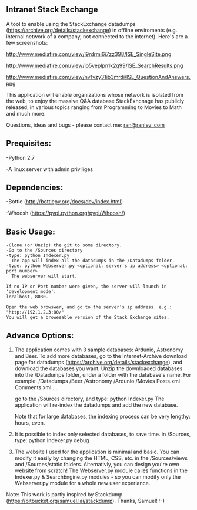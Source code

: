 
Intranet Stack Exchange
-----------------------
A tool to enable using the StackExchange datadumps (https://archive.org/details/stackexchange)
in offline enviroments (e.g. internal network of a company, not connected to the 
internet).
Here's are a few screenshots:

http://www.mediafire.com/view/l9rdrmi6i7zz398/ISE_SingleSite.png

http://www.mediafire.com/view/io5veplpn1k2q99/ISE_SearchResults.png

http://www.mediafire.com/view/nv1vzy31ib3mrdi/ISE_QuestionAndAnswers.png

This application will enable organizations whose network is isolated from the web, to enjoy
the massive Q&A database StackExhcnage has publicly released, in various topics ranging from
Programming to Movies to Math and much more.

Questions, ideas and bugs - please contact me: ran@ranlevi.com

Prequisites:
-----------

  -Python 2.7
  
  -A linux server with admin priviliges

  Dependencies:
  -------------
  
  -Bottle (http://bottlepy.org/docs/dev/index.html)
  
  -Whoosh (https://pypi.python.org/pypi/Whoosh/)

  Basic Usage:
  -----------
    -Clone (or Unzip) the git to some directory.
    -Go to the /Sources directory
    -type: python Indexer.py
      The app will index all the datadumps in the /Datadumps folder.
    -type: python Webserver.py <optional: server's ip address> <optional: port number>
      The webserver will start.

    If no IP or Port number were given, the server will launch in 'development mode':
    localhost, 8080.

    Open the web browswer, and go to the server's ip address. e.g.:
    "http://192.1.2.3:80/"
    You will get a browesable version of the Stack Exchange sites. 
    
  Advance Options:
  ----------------
  1. The application comes with 3 sample databases: Ardunio, Astronomy and Beer. To add
     more databases, go to the Internet-Archive download page for datadumps 
     (https://archive.org/details/stackexchange), and download the databases you want. 
     Unzip the downloaded databases into the /Datadumps folder, under a folder with the database's name.
     For example:
     /Datadumps
      /Beer
      /Astronomy
      /Ardunio
      /Movies
        Posts.xml
        Comments.xml
        ...
        
      go to the /Sources directory, and type: python Indexer.py
      The application will re-index the datadumps and add the new database.
      
      Note that for large databases, the indexing process can be very lengthy: hours, even.
      
  2. It is possible to index only selected databases, to save time. in /Sources, type: python Indexer.py debug
  
  3. The website I used for the application is minimal and basic. You can modify it easily by 
     changing the HTML, CSS, etc. in the /Sources/views and /Sources/static folders.
     Alternativly, you can design you're own website from scratch! The Webserver.py module calles functions
     in the Indexer.py & SearchEngine.py modules - so you can modify only the Webserver.py module for a whole
     new user experiance.
  
Note: 
This work is partly inspired by Stackdump (https://bitbucket.org/samuel.lai/stackdump). Thanks, Samuel! :-)
